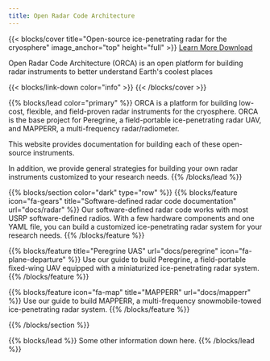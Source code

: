 ```yaml
---
title: Open Radar Code Architecture
---
```


{{< blocks/cover title="Open-source ice-penetrating radar for the cryosphere" image_anchor="top" height="full" >}}
<a class="btn btn-lg btn-primary me-3 mb-4" href="docs/">
  Learn More <i class="fas fa-arrow-alt-circle-right ms-2"></i>
</a>
<a class="btn btn-lg btn-secondary me-3 mb-4" href="https://github.com/thomasteisberg/uhd_radar/">
  Download <i class="fab fa-github ms-2 "></i>
</a>
<p class="lead mt-5">Open Radar Code Architecture (ORCA) is an open platform for building radar instruments to better understand Earth's coolest places</p>
{{< blocks/link-down color="info" >}}
{{< /blocks/cover >}}


{{% blocks/lead color="primary" %}}
ORCA is a platform for building low-cost, flexible,
and field-proven radar instruments for the cryosphere. ORCA is
the base project for Peregrine, a field-portable ice-penetrating radar UAV, and
MAPPERR, a multi-frequency radar/radiometer.

This website provides documentation for building each of these open-source
instruments.

In addition, we provide general strategies for building your own radar instruments
customized to your research needs.
{{% /blocks/lead %}}


{{% blocks/section color="dark" type="row" %}}
{{% blocks/feature icon="fa-gears" title="Software-defined radar code documentation" url="docs/radar" %}}
Our software-defined radar code works with most USRP software-defined radios.
With a few hardware components and one YAML file, you can build a customized
ice-penetrating radar system for your research needs.
{{% /blocks/feature %}}


{{% blocks/feature title="Peregrine UAS" url="docs/peregrine" icon="fa-plane-departure" %}}
Use our guide to build Peregrine, a field-portable fixed-wing UAV equipped with a miniaturized ice-penetrating radar system.
{{% /blocks/feature %}}


{{% blocks/feature icon="fa-map" title="MAPPERR" url="docs/mapperr" %}}
Use our guide to build MAPPERR, a multi-frequency snowmobile-towed ice-penetrating radar system.
{{% /blocks/feature %}}


{{% /blocks/section %}}

{{% blocks/lead %}}
Some other information down here.
{{% /blocks/lead %}}